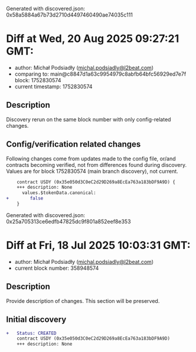 Generated with discovered.json: 0x58a5884a67b73d2710d4497460490ae74035c111

# Diff at Wed, 20 Aug 2025 09:27:21 GMT:

- author: Michał Podsiadły (<michal.podsiadly@l2beat.com>)
- comparing to: main@c8847d1a63c9954979c8abfb64bfc56929ed7e7f block: 1752830574
- current timestamp: 1752830574

## Description

Discovery rerun on the same block number with only config-related changes.

## Config/verification related changes

Following changes come from updates made to the config file,
or/and contracts becoming verified, not from differences found during
discovery. Values are for block 1752830574 (main branch discovery), not current.

```diff
    contract USDY (0x35e050d3C0eC2d29D269a8EcEa763a183bDF9A9D) {
    +++ description: None
      values.$tokenData.canonical:
+        false
    }
```

Generated with discovered.json: 0x25a705313ce6edfb47825dc9f801a852eef8e353

# Diff at Fri, 18 Jul 2025 10:03:31 GMT:

- author: Michał Podsiadły (<michal.podsiadly@l2beat.com>)
- current block number: 358948574

## Description

Provide description of changes. This section will be preserved.

## Initial discovery

```diff
+   Status: CREATED
    contract USDY (0x35e050d3C0eC2d29D269a8EcEa763a183bDF9A9D)
    +++ description: None
```
